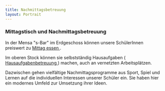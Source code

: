 ```yaml
---
title: Nachmittagsbetreuung
layout: Portrait
---
```

<div id="content">
  
  <h3>
    Mittagstisch und Nachmittagsbetreuung
  </h3>
  
  <p>
    In der  Mensa "s-Bar" im Erdgeschoss können unsere SchülerInnen preiswert zu 
    <a href="/Schulleben/S-Bar/">
      <i class="fa fa-external-link">
      </i>
      Mittag essen
    </a>
    .
  </p>
  
  <p>
    Im oberen Stock können sie selbstständig Hausaufgaben (
    <a href="/Schulleben/Hausaufgabenbetreuuung/">
      <i class="fa fa-external-link">
      </i>
      Hausaufgabenbetreuung
    </a>
    ) machen, auch an vernetzten Arbeitsplätzen.
  </p>
  
  <p>
    Dazwischen gehen vielfältige Nachmittagsprogramme aus Sport, Spiel und Lernen auf die individuellen Interessen unserer Schüler ein. Sie haben hier ein modernes Umfeld zur Umsetzung ihrer Ideen.
  </p>
  
